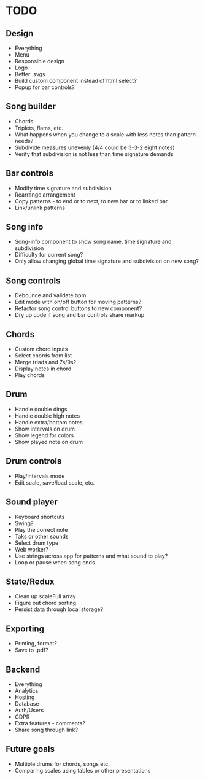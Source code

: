 # TODO

## Design

* Everything
* Menu
* Responsible design
* Logo
* Better .svgs
* Build custom component instead of html select?
* Popup for bar controls?

## Song builder

* Chords
* Triplets, flams, etc.
* What happens when you change to a scale with less notes than pattern needs?
* Subdivide measures unevenly (4/4 could be 3-3-2 eight notes)
* Verify that subdivision is not less than time signature demands

## Bar controls

* Modify time signature and subdivision
* Rearrange arrangement
* Copy patterns - to end or to next, to new bar or to linked bar
* Link/unlink patterns

## Song info

* Song-info component to show song name, time signature and subdivision
* Difficulty for current song?
* Only allow changing global time signature and subdivision on new song?

## Song controls

* Debounce and validate bpm
* Edit mode with on/off button for moving patterns?
* Refactor song control buttons to new component?
* Dry up code if song and bar controls share markup

## Chords

* Custom chord inputs
* Select chords from list
* Merge triads and 7s/9s?
* Display notes in chord
* Play chords

## Drum

* Handle double dings
* Handle double high notes
* Handle extra/bottom notes
* Show intervals on drum
* Show legend for colors
* Show played note on drum

## Drum controls

* Play/intervals mode
* Edit scale, save/load scale, etc.

## Sound player

* Keyboard shortcuts
* Swing?
* Play the correct note
* Taks or other sounds
* Select drum type
* Web worker?
* Use strings across app for patterns and what sound to play?
* Loop or pause when song ends

## State/Redux

* Clean up scaleFull array
* Figure out chord sorting
* Persist data through local storage?

## Exporting
  
* Printing, format?
* Save to .pdf?

## Backend

* Everything
* Analytics
* Hosting
* Database
* Auth/Users
* GDPR
* Extra features - comments?
* Share song through link?

## Future goals

* Multiple drums for chords, songs etc.
* Comparing scales using tables or other presentations
